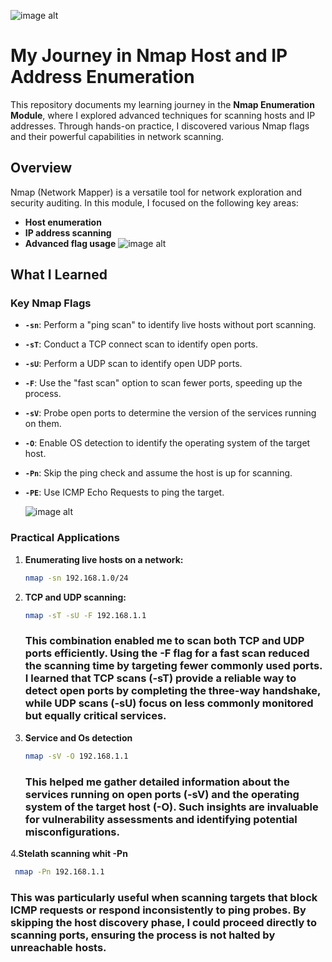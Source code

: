 ![image alt](https://github.com/ACH4Q/Penetration-Testing-Path/blob/main/Enumeration_Network_Nmap/Screenshot%20from%202024-12-11%2023-08-47.png?raw=true)

# My Journey in Nmap Host and IP Address Enumeration

This repository documents my learning journey in the **Nmap Enumeration Module**, where I explored advanced techniques for scanning hosts and IP addresses. Through hands-on practice, I discovered various Nmap flags and their powerful capabilities in network scanning.

## Overview
Nmap (Network Mapper) is a versatile tool for network exploration and security auditing. In this module, I focused on the following key areas:
- **Host enumeration**
- **IP address scanning**
- **Advanced flag usage**
![image alt]()
## What I Learned

### Key Nmap Flags
- **`-sn`**: Perform a "ping scan" to identify live hosts without port scanning.
- **`-sT`**: Conduct a TCP connect scan to identify open ports.
- **`-sU`**: Perform a UDP scan to identify open UDP ports.
- **`-F`**: Use the "fast scan" option to scan fewer ports, speeding up the process.
- **`-sV`**: Probe open ports to determine the version of the services running on them.
- **`-O`**: Enable OS detection to identify the operating system of the target host.
- **`-Pn`**: Skip the ping check and assume the host is up for scanning.
- **`-PE`**: Use ICMP Echo Requests to ping the target.

  ![image alt](https://github.com/ACH4Q/Penetration-Testing-Path/blob/main/Enumeration_Network_Nmap/Screenshot%20from%202024-12-11%2023-09-56.png?raw=true)

### Practical Applications
1. **Enumerating live hosts on a network:**
   ```bash
   nmap -sn 192.168.1.0/24
2. **TCP and UDP scanning:**
   ```bash
   nmap -sT -sU -F 192.168.1.1
   ```
      <h3> This combination enabled me to scan both TCP and UDP ports efficiently. Using the -F flag for a fast scan reduced the scanning time by targeting fewer commonly used ports. I learned that TCP scans (-sT) provide a reliable way to detect open ports by completing the three-way handshake, while UDP scans (-sU) focus on less commonly monitored but equally critical services.</h3>
3. **Service and Os detection**
   ```bash
   nmap -sV -O 192.168.1.1
   ```
   <h3> This helped me gather detailed information about the services running on open ports (-sV) and the operating system of the target host (-O). Such insights are invaluable for vulnerability assessments and identifying potential misconfigurations.</h3>
4.**Stelath scanning whit -Pn**
  ```bash
   nmap -Pn 192.168.1.1
  ```
 <h3> This was particularly useful when scanning targets that block ICMP requests or respond inconsistently to ping probes. By skipping the host discovery phase, I could proceed directly to scanning ports, ensuring the process is not halted by unreachable hosts.</h3>
